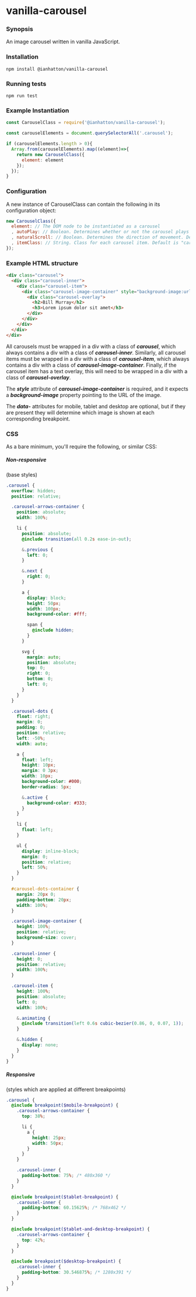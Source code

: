 # vanilla-carousel

### Synopsis
An image carousel written in vanilla JavaScript.

### Installation
```
npm install @ianhatton/vanilla-carousel
```

### Running tests
```
npm run test
```

### Example Instantiation
```javascript
const CarouselClass = require('@ianhatton/vanilla-carousel');

const carouselElements = document.querySelectorAll('.carousel');

if (carouselElements.length > 0){
  Array.from(carouselElements).map((element)=>{
    return new CarouselClass({
      element: element
    });
  });
}
```

### Configuration
A new instance of CarouselClass can contain the following in its configuration object:
```javascript
new CarouselClass({
  element: // The DOM node to be instantiated as a carousel
  , autoPlay: // Boolean. Determines whether or not the carousel plays automatically. Default is false
  , naturalScroll: // Boolean. Determines the direction of movement. Default is true
  , itemClass: // String. Class for each carousel item. Default is "carousel-item"
});
```

### Example HTML structure
```html
<div class="carousel">
  <div class="carousel-inner">
    <div class="carousel-item">
      <div class="carousel-image-container" style="background-image:url('http://www.fillmurray.com/1280/391')" data-mobile="http://www.fillmurray.com/480/360" data-tablet="http://www.fillmurray.com/768/432" data-desktop="http://www.fillmurray.com/1280/391">
        <div class="carousel-overlay">
          <h2>Bill Murray</h2>
          <h3>Lorem ipsum dolor sit amet</h3>
        </div>
      </div>
    </div>
  </div>
</div>
```

All carousels must be wrapped in a div with a class of ***carousel***, which always contains a div with a class of ***carousel-inner***. Similarly, all carousel items must be wrapped in a div with a class of ***carousel-item***, which always contains a div with a class of ***carousel-image-container***. Finally, if the carousel item has a text overlay, this will need to be wrapped in a div with a class of ***carousel-overlay***.

The ***style*** attribute of ***carousel-image-container*** is required, and it expects a ***background-image*** property pointing to the URL of the image.

The ***data-*** attributes for mobile, tablet and desktop are optional, but if they are present they will determine which image is shown at each corresponding breakpoint.

### CSS
As a bare minimum, you'll require the following, or similar CSS:

##### Non-responsive
(base styles)
```scss
.carousel {
  overflow: hidden;
  position: relative;

  .carousel-arrows-container {
    position: absolute;
    width: 100%;

    li {
      position: absolute;
      @include transition(all 0.2s ease-in-out);

      &.previous {
        left: 0;
      }

      &.next {
        right: 0;
      }

      a {
        display: block;
        height: 50px;
        width: 100px;
        background-color: #fff;

        span {
          @include hidden;
        }
      }

      svg {
        margin: auto;
        position: absolute;
        top: 0;
        right: 0;
        bottom: 0;
        left: 0;
      }
    }
  }

  .carousel-dots {
    float: right;
    margin: 0;
    padding: 0;
    position: relative;
    left: -50%;
    width: auto;

    a {
      float: left;
      height: 10px;
      margin: 0 3px;
      width: 10px;
      background-color: #000;
      border-radius: 5px;

      &.active {
        background-color: #333;
      }
    }

    li {
      float: left;
    }

    ul {
      display: inline-block;
      margin: 0;
      position: relative;
      left: 50%;
    }
  }

  #carousel-dots-container {
    margin: 20px 0;
    padding-bottom: 20px;
    width: 100%;
  }

  .carousel-image-container {
    height: 100%;
    position: relative;
    background-size: cover;
  }

  .carousel-inner {
    height: 0;
    position: relative;
    width: 100%;
  }

  .carousel-item {
    height: 100%;
    position: absolute;
    left: 0;
    width: 100%;

    &.animating {
      @include transition(left 0.6s cubic-bezier(0.86, 0, 0.07, 1));
    }

    &.hidden {
      display: none;
    }
  }
}
```

##### Responsive
(styles which are applied at different breakpoints)
```scss
.carousel {
  @include breakpoint($mobile-breakpoint) {
    .carousel-arrows-container {
      top: 38%;

      li {
        a {
          height: 25px;
          width: 50px;
        }
      }
    }

    .carousel-inner {
      padding-bottom: 75%; /* 480x360 */
    }
  }

  @include breakpoint($tablet-breakpoint) {
    .carousel-inner {
      padding-bottom: 60.15625%; /* 768x462 */
    }
  }

  @include breakpoint($tablet-and-desktop-breakpoint) {
    .carousel-arrows-container {
      top: 42%;
    }
  }

  @include breakpoint($desktop-breakpoint) {
    .carousel-inner {
      padding-bottom: 30.546875%; /* 1280x391 */
    }
  }
}
```